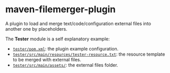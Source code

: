 # maven-filemerger-plugin

A plugin to load and merge text/code/configuration external files into another one by placeholders.

The **Tester** module is a self explanatory example:

- [`tester/pom.xml`](tester/pom.xml): the plugin example configuration.
- [`tester/src/main/resources/tester-resource.txt`](tester/src/main/resources/tester-resource.txt): the resource template to be merged with external files.
- [`tester/src/main/assets/`](tester/src/main/assets): the external files folder.
